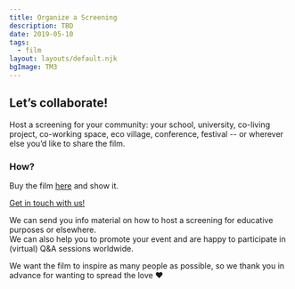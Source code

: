 ```yaml
---
title: Organize a Screening
description: TBD
date: 2019-05-10
tags:
  - film
layout: layouts/default.njk
bgImage: TM3
---
```


## Let’s collaborate!

Host a screening for your community: your school, university, co-living project, co-working space, eco village, conference, festival -- or wherever else you’d like to share the film.

### How?

Buy the film <a href="https://vimeo.com/ondemand/transmodernity" target="_blank" rel="noopener noreferrer">here</a> and show it.

[Get in touch with us!](mailto:connect@transmodernity.org)

We can send you info material on how to host a screening for educative purposes or elsewhere.\
We can also help you to promote your event and are happy to participate in (virtual) Q&A sessions worldwide.

We want the film to inspire as many people as possible, so we thank you in advance for wanting to spread the love ❤︎
